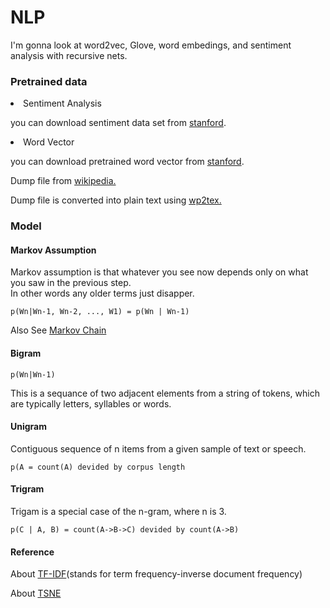 # NLP
I'm gonna look at word2vec, Glove, word embedings, and sentiment analysis with recursive nets.

<h3>Pretrained data</h3>

<li>Sentiment Analysis</li>
<p>you can download sentiment data set from <a href="https://nlp.stanford.edu/sentiment/">stanford</a>.</p>

<li>Word Vector</li>
<p>you can download pretrained word vector from <a href="https://nlp.stanford.edu/projects/glove/">stanford</a>.</p>

<p>Dump file from <a href="https://dumps.wikimedia.org/enwiki/">wikipedia.</a></p>

<p>Dump file is converted into plain text using <a href="https://github.com/yohasebe/wp2txt">wp2tex.</a></p>

<h3>Model</h3>
<h4>Markov Assumption</h4>
<p>Markov assumption is that whatever you see now depends only on what you saw in the previous step.<br>
In other words any older terms just disapper.</p>
<code>p(Wn|Wn-1, Wn-2, ..., W1) = p(Wn | Wn-1)</code>
<p>Also See <a target="_blank" href="https://en.wikipedia.org/wiki/Markov_chain">Markov Chain</a></p>
<h4>Bigram</h4>
<code>p(Wn|Wn-1)</code>
<p>This is a sequance of two adjacent elements from a string of tokens, which are typically letters, syllables or words.</p>
<h4>Unigram</h4>
<p>Contiguous sequence of n items from a given sample of text or speech.</p>
<code>p(A = count(A) devided by corpus length</code>
<h4>Trigram</h4>
<p>Trigam is a special case of the n-gram, where n is 3.</p>
<code>p(C | A, B) = count(A->B->C) devided by count(A->B)</code>

<h4>Reference</h4>

<p>About <a href="http://www.tfidf.com/">TF-IDF</a>(stands for term frequency-inverse document frequency)</p>

<p>About <a href="https://scikit-learn.org/stable/modules/generated/sklearn.manifold.TSNE.html">TSNE</a></p>
